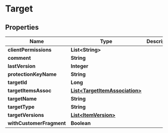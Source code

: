 

# Target

## Properties

Name | Type | Description | Notes
------------ | ------------- | ------------- | -------------
**clientPermissions** | **List&lt;String&gt;** |  |  [optional]
**comment** | **String** |  |  [optional]
**lastVersion** | **Integer** |  |  [optional]
**protectionKeyName** | **String** |  |  [optional]
**targetId** | **Long** |  |  [optional]
**targetItemsAssoc** | [**List&lt;TargetItemAssociation&gt;**](TargetItemAssociation.md) |  |  [optional]
**targetName** | **String** |  |  [optional]
**targetType** | **String** |  |  [optional]
**targetVersions** | [**List&lt;ItemVersion&gt;**](ItemVersion.md) |  |  [optional]
**withCustomerFragment** | **Boolean** |  |  [optional]



